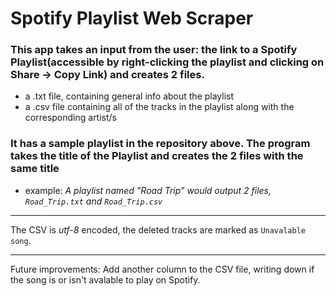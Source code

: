 # **Spotify Playlist Web Scraper**



### This app takes an input from the user: the link to a Spotify Playlist(accessible by right-clicking the playlist and clicking on Share -> Copy Link) and creates 2 files. 
- a .txt file, containing general info about the playlist
- a .csv file containing all of the tracks in the playlist along with the corresponding artist/s

### It has a sample playlist in the repository above. The program takes the title of the Playlist and creates the 2 files with the same title
- example: *A playlist named "Road Trip" would output 2 files, `Road_Trip.txt` and `Road_Trip.csv`*

---

The CSV is *utf-8* encoded, the deleted tracks are marked as `Unavalable song`.



---

Future improvements: Add another column to the CSV file, writing down if the song is or isn't avalable to play on Spotify.